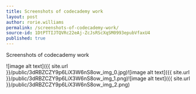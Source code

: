 ```yaml
---
title: Screenshots of codecademy work
layout: post
author: rorie.williams
permalink: /screenshots-of-codecademy-work/
source-id: 1DtPTTIJTQVRc22eAj-ZcJsRScXqSM0993epubVfaxU4
published: true
---
```

Screenshots of codecademy work

![image alt text]({{ site.url }}/public/3dRBZCZY9p6LiX3W6nS8ow_img_0.jpg)![image alt text]({{ site.url }}/public/3dRBZCZY9p6LiX3W6nS8ow_img_1.png)![image alt text]({{ site.url }}/public/3dRBZCZY9p6LiX3W6nS8ow_img_2.png)

